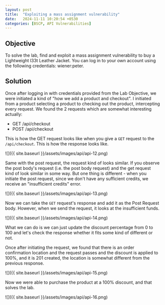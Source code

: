 ```yaml
---
layout: post
title:  "Exploiting a mass assignment vulnerability"
date:   2024-11-11 10:20:54 +0530
categories: [BSCP, API Vulnerabilities]
---
```


## Objective 

To solve the lab, find and exploit a mass assignment vulnerability to buy a Lightweight l33t Leather Jacket. You can log in to your own account using the following credentials: wiener:peter. 

## Solution 

Once after logging in with credentials provided from the Lab Objective, we were initiated a kind of "how we add a product and checkout". I initiated from a product selecting a product to checking out the product, intercepting every request. We found the 2 requests which are somewhat interesting actually:
- GET /api/checkout
- POST /api/checkout 

This is how the GET request looks like when you give a `GET` request to the `/api/checkout`. This is how the response looks like. 

![]({{ site.baseurl }}/assets/images/api/api-12.png)

Same with the post request, the request kind of looks similar. If you observe the post body's request (i.e. the post body request) and the get request kind of look similar in some way. But one thing is different - when you initiate the post request, since we don't have any sufficient credits, we receive an "insufficient credits" error. 

![]({{ site.baseurl }}/assets/images/api/api-13.png)

Now we can take the `GET` request's response and add it as the Post Request body. However, when we send the request, it looks at the insufficient funds. 

![]({{ site.baseurl }}/assets/images/api/api-14.png)

What we can do is we can just update the discount percentage from 0 to 100 and let's check the response whether it fits some kind of different or not. 

Once after initiating the request, we found that there is an order confirmation location and the request passes and the discount is applied to 100%, and it is 201 created, the location is somewhat different from the previous response.  

![]({{ site.baseurl }}/assets/images/api/api-15.png)

Now we were able to purchase the product at a 100% discount, and that solves the lab. 

![]({{ site.baseurl }}/assets/images/api/api-16.png)